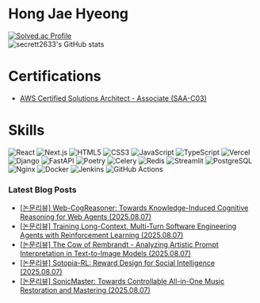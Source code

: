 # Hong Jae Hyeong

[![Solved.ac Profile](http://mazassumnida.wtf/api/v2/generate_badge?boj=secrett2633)](https://solved.ac/secrett2633/)  
![secrett2633's GitHub stats](https://github-readme-stats.vercel.app/api?username=secrett2633&show_icons=true&theme=radical)  

# Certifications
- [AWS Certified Solutions Architect - Associate (SAA-C03)](https://www.credly.com/badges/ee24ba15-e661-4741-bc4c-46bdaca76e75/public_url)

# Skills
![React](https://img.shields.io/badge/React-61DAFB.svg?&style=for-the-badge&logo=React&logoColor=white)
![Next.js](https://img.shields.io/badge/Next.js-000000.svg?&style=for-the-badge&logo=Next.js&logoColor=white)
![HTML5](https://img.shields.io/badge/HTML5-E34F26.svg?&style=for-the-badge&logo=HTML5&logoColor=white)
![CSS3](https://img.shields.io/badge/CSS3-1572B6.svg?&style=for-the-badge&logo=CSS3&logoColor=white)
![JavaScript](https://img.shields.io/badge/JavaScript-F7DF1E.svg?&style=for-the-badge&logo=JavaScript&logoColor=white)
![TypeScript](https://img.shields.io/badge/TypeScript-3178C6.svg?&style=for-the-badge&logo=TypeScript&logoColor=white)
![Vercel](https://img.shields.io/badge/Vercel-000000.svg?&style=for-the-badge&logo=Vercel&logoColor=white)  
![Django](https://img.shields.io/badge/Django-092E20.svg?&style=for-the-badge&logo=Django&logoColor=white)
![FastAPI](https://img.shields.io/badge/FastAPI-009688.svg?&style=for-the-badge&logo=FastAPI&logoColor=white)
![Poetry](https://img.shields.io/badge/Poetry-7031B9.svg?&style=for-the-badge&logo=Poetry&logoColor=white)
![Celery](https://img.shields.io/badge/Celery-378B29.svg?&style=for-the-badge&logo=Celery&logoColor=white)
![Redis](https://img.shields.io/badge/Redis-DC382D.svg?&style=for-the-badge&logo=Redis&logoColor=white)
![Streamlit](https://img.shields.io/badge/Streamlit-FF4B4B.svg?&style=for-the-badge&logo=Streamlit&logoColor=white)
![PostgreSQL](https://img.shields.io/badge/PostgreSQL-4169E1.svg?&style=for-the-badge&logo=PostgreSQL&logoColor=white)  
![Nginx](https://img.shields.io/badge/Nginx-009639.svg?&style=for-the-badge&logo=Nginx&logoColor=white)
![Docker](https://img.shields.io/badge/Docker-2496ED.svg?&style=for-the-badge&logo=Docker&logoColor=white)
![Jenkins](https://img.shields.io/badge/Jenkins-D24939.svg?&style=for-the-badge&logo=Jenkins&logoColor=white)
![GitHub Actions](https://img.shields.io/badge/GitHub%20Actions-2088FF.svg?&style=for-the-badge&logo=GitHub%20Actions&logoColor=white)

### Latest Blog Posts
- [[논문리뷰] Web-CogReasoner: Towards Knowledge-Induced Cognitive Reasoning for Web Agents (2025.08.07)](https://secrett2633.github.io/ai/review/2025-8-7-Web-CogReasoner_Towards_Knowledge-Induced_Cognitive_Reasoning_for_Web_Agents/)
- [[논문리뷰] Training Long-Context, Multi-Turn Software Engineering Agents with Reinforcement Learning (2025.08.07)](https://secrett2633.github.io/ai/review/2025-8-7-Training_Long-Context_Multi-Turn_Software_Engineering_Agents_with_Reinforcement_Learning/)
- [[논문리뷰] The Cow of Rembrandt - Analyzing Artistic Prompt Interpretation in Text-to-Image Models (2025.08.07)](https://secrett2633.github.io/ai/review/2025-8-7-The_Cow_of_Rembrandt_-_Analyzing_Artistic_Prompt_Interpretation_in_Text-to-Image_Models/)
- [[논문리뷰] Sotopia-RL: Reward Design for Social Intelligence (2025.08.07)](https://secrett2633.github.io/ai/review/2025-8-7-Sotopia-RL_Reward_Design_for_Social_Intelligence/)
- [[논문리뷰] SonicMaster: Towards Controllable All-in-One Music Restoration and Mastering (2025.08.07)](https://secrett2633.github.io/ai/review/2025-8-7-SonicMaster_Towards_Controllable_All-in-One_Music_Restoration_and_Mastering/)